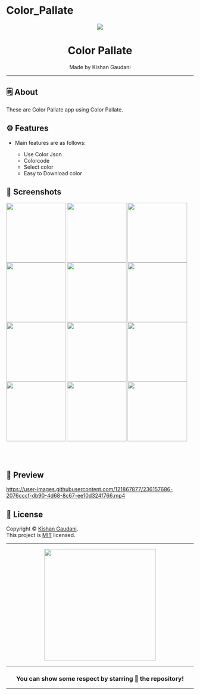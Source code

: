# Color_Pallate


<div align="center">

<img src="https://static.vecteezy.com/system/resources/previews/004/840/946/original/making-checklist-word-concepts-banner-to-do-list-of-daily-tasks-and-chores-infographics-with-linear-icons-on-red-planning-appointments-isolated-typography-outline-rgb-color-illustration-vector.jpg">


# **Color Pallate**
Made by Kishan Gaudani

---

</div>



## 🗒 About

These are Color Pallate app using Color Pallate.

## ⚙️ Features

- Main features are as follows:

    - Use Color Json
    - Colorcode
    - Select color
    - Easy to Download color  
    
## 📲 Screenshots

<img align="left" src="https://user-images.githubusercontent.com/121867877/236157779-b4cddf5e-dfb6-457a-ac2c-25ddd0143c27.jpg" width="160px">
<img align="left" src="https://user-images.githubusercontent.com/121867877/236157799-76d75ef6-fbbf-487f-9e87-08fa16bda8a3.jpg" width="160px">
<img align="left" src="https://user-images.githubusercontent.com/121867877/236157445-12644675-0e1c-4584-8fcf-f802e1cd228f.jpg" width="160px">
<img align="left" src="https://user-images.githubusercontent.com/121867877/236157460-3f87a986-75cc-4d91-b86f-0a1e95827057.jpg" width="160px">
<img align="left" src="https://user-images.githubusercontent.com/121867877/236157481-b2bceef8-3f80-4576-bfb0-00d00302e7d7.jpg" width="160px">
<img align="left" src="https://user-images.githubusercontent.com/121867877/236157629-0842955a-aa23-4cbd-9daa-4ba7304244e7.jpg" width="160px">
<img align="left" src="(https://user-images.githubusercontent.com/121867877/236157500-c94c722a-22a7-45b5-b107-f0052d9494b4.jpg" width="160px">
<img align="left" src="https://user-images.githubusercontent.com/121867877/236157506-d406bb25-fdd6-4a5f-99dc-f1ba46337210.jpg" width="160px">
<img align="left" src="https://user-images.githubusercontent.com/121867877/236157519-9c543110-f1f5-4e9c-b1aa-11df7f3521c0.jpg" width="160px">
<img align="left" src="https://user-images.githubusercontent.com/121867877/236157573-963fc4d4-b6dc-4793-9a62-4e3c795d8d92.jpg" width="160px">
<img align="left" src="https://user-images.githubusercontent.com/121867877/236157601-458d61e9-8bf5-4d23-8539-97be16824316.jpg" width="160px">
<img src="https://user-images.githubusercontent.com/121867877/236157662-939a2069-1d0e-453c-878f-9401999dcd3e.jpg" width="160px">

<br><br>

## 📲 Preview

https://user-images.githubusercontent.com/121867877/236157686-2076cccf-db90-4d68-8c67-ee10d324f766.mp4

## 📝 License

Copyright © [Kishan Gaudani](https://github.com/KishanGaudani). <br>
This project is [MIT](LICENCE) licensed.

---
<div align="center">

<img src="https://user-images.githubusercontent.com/121867877/236162557-6f66769c-aa6e-49c3-84b3-6e3692634990.png" width= "300px">
  
---
### You can show some respect by starring 🌟 the repository!
---

</div>
